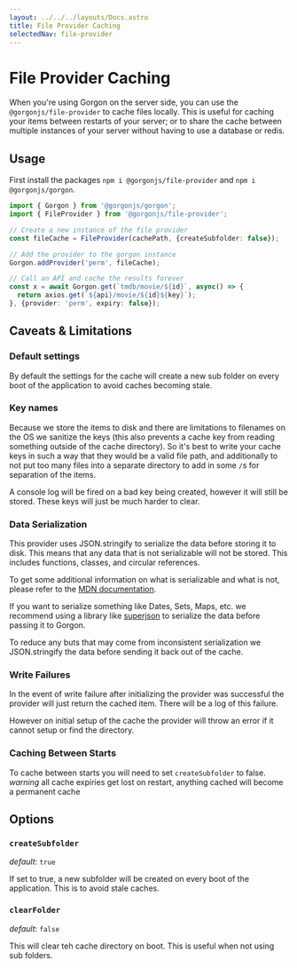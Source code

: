 ```yaml
---
layout: ../../../layouts/Docs.astro
title: File Provider Caching
selectedNav: file-provider
---
```


# File Provider Caching

When you're using Gorgon on the server side, you can use the `@gorgonjs/file-provider` to cache files locally. 
This is useful for caching your items between restarts of your server; or to share the cache between multiple instances of your server without having to use a database or redis.

## Usage

First install the packages `npm i @gorgonjs/file-provider` and `npm i @gorgonjs/gorgon`.

```ts
import { Gorgon } from '@gorgonjs/gorgon';
import { FileProvider } from '@gorgonjs/file-provider';

// Create a new instance of the file provider
const fileCache = FileProvider(cachePath, {createSubfolder: false});

// Add the provider to the gorgon instance
Gorgon.addProvider('perm', fileCache);

// Call an API and cache the results forever
const x = await Gorgon.get(`tmdb/movie/${id}`, async() => {
  return axios.get(`${api}/movie/${id}${key}`);
}, {provider: 'perm', expiry: false});
```

## Caveats & Limitations

### Default settings
By default the settings for the cache will create a new sub folder on every boot of the application to avoid caches becoming stale.

### Key names
Because we store the items to disk and there are limitations to filenames on the OS we sanitize the keys (this also prevents a cache key from reading something outside of the cache directory). So it's best to write your cache keys in such a way that they would be a valid file path, and additionally to not put too many files into a separate directory to add in some `/`s for separation of the items.

A console log will be fired on a bad key being created, however it will still be stored. These keys will just be much harder to clear.

### Data Serialization
This provider uses JSON.stringify to serialize the data before storing it to disk. This means that any data that is not serializable will not be stored. This includes functions, classes, and circular references.

To get some additional information on what is serializable and what is not, please refer to the [MDN documentation](https://developer.mozilla.org/en-US/docs/Web/JavaScript/Reference/Global_Objects/JSON/stringify#description).

If you want to serialize something like Dates, Sets, Maps, etc. we recommend using a library like [superjson](https://www.npmjs.com/package/superjson) to serialize the data before passing it to Gorgon.

To reduce any buts that may come from inconsistent serialization we JSON.stringify the data before sending it back out of the cache.

### Write Failures

In the event of write failure after initializing the provider was successful the provider will just return the cached item. There will be a log of this failure.

However on initial setup of the cache the provider will throw an error if it cannot setup or find the directory.

### Caching Between Starts

To cache between starts you will need to set `createSubfolder` to false. *warning* all cache expiries get lost on restart, anything cached will become a permanent cache

## Options

### `createSubfolder`

*default*: `true`

If set to true, a new subfolder will be created on every boot of the application. This is to avoid stale caches.

### `clearFolder`

*default*: `false`

This will clear teh cache directory on boot. This is useful when not using sub folders.
